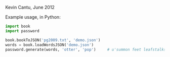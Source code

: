 Kevin Cantu, June 2012

Example usage, in Python:

```python
import book
import password

book.bookToJSON('pg2009.txt', 'demo.json')
words = book.loadWordsJSON('demo.json')
password.generate(words, 'otter', 'pop')     # u'summon feet leafstalks tested'
```

